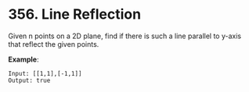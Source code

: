 # 356. Line Reflection

Given n points on a 2D plane, find if there is such a line parallel to y-axis that reflect the given points.

**Example**:
```
Input: [[1,1],[-1,1]]
Output: true
```
